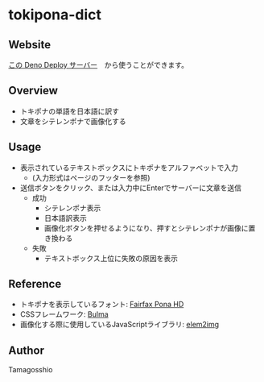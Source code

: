 # tokipona-dict
## Website
[この Deno Deploy サーバー](https://tokipona-dict.deno.dev)　から使うことができます。

## Overview
- トキポナの単語を日本語に訳す
- 文章をシテレンポナで画像化する

## Usage
- 表示されているテキストボックスにトキポナをアルファベットで入力
  - (入力形式はページのフッターを参照)
- 送信ボタンをクリック、または入力中にEnterでサーバーに文章を送信
  - 成功
    - シテレンポナ表示
    - 日本語訳表示
    - 画像化ボタンを押せるようになり、押すとシテレンポナが画像に置き換わる
  - 失敗
    - テキストボックス上位に失敗の原因を表示

## Reference
- トキポナを表示しているフォント: [Fairfax Pona HD](https://www.kreativekorp.com/software/fonts/fairfaxponahd/)
- CSSフレームワーク: [Bulma](https://bulma.io)
- 画像化する際に使用しているJavaScriptライブラリ: [elem2img](https://www.kakun.jp/web/elem2img-20240425/)

## Author
Tamagosshio
